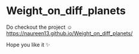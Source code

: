 # Weight_on_diff_planets

Do checkout the project ☺️
https://naureen13.github.io/Weight_on_diff_planets/

Hope you like it ✨
